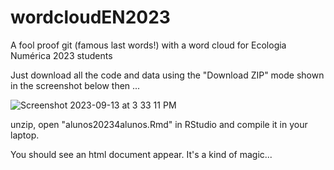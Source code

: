 # wordcloudEN2023
A fool proof git (famous last words!) with a word cloud for Ecologia Numérica 2023 students

Just download all the code and data using the "Download ZIP" mode shown in the screenshot below then ... 

![Screenshot 2023-09-13 at 3 33 11 PM](https://github.com/TiagoAMarques/wordcloudEN2023/assets/22343390/bbd7656c-2dec-4bb6-96d4-9639bb6b5cc4)

unzip, open "alunos20234alunos.Rmd" in RStudio and compile it in your laptop.

You should see an html document appear. It's a kind of magic...
